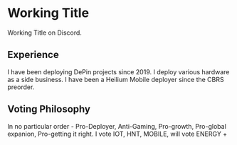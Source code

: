 # Working Title

Working Title on Discord. 

## Experience

I have been deploying DePin projects since 2019. I deploy various hardware as a side business. I have been a Heilium Mobile deployer since the CBRS preorder.

## Voting Philosophy

In no particular order - Pro-Deployer, Anti-Gaming, Pro-growth, Pro-global expanion, Pro-getting it right. I vote IOT, HNT, MOBILE, will vote ENERGY + 

